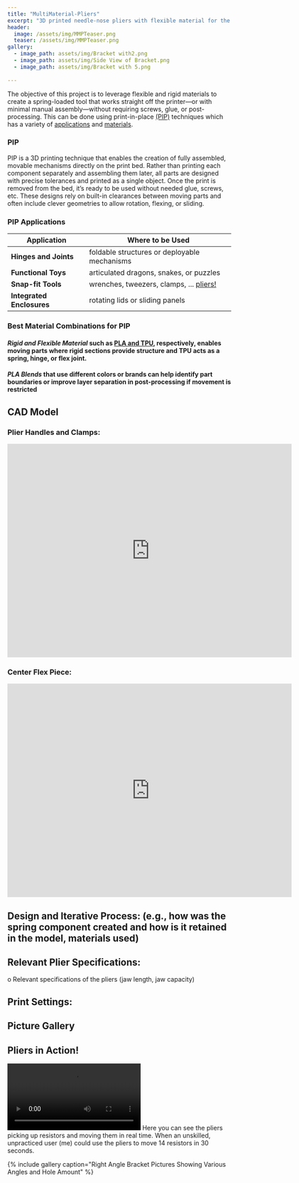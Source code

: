 ```yaml
---
title: "MultiMaterial-Pliers"
excerpt: "3D printed needle-nose pliers with flexible material for the spring mechanism" 
header:
  image: /assets/img/MMPTeaser.png
  teaser: /assets/img/MMPTeaser.png
gallery:
  - image_path: assets/img/Bracket with2.png
  - image_path: assets/img/Side View of Bracket.png
  - image_path: assets/img/Bracket with 5.png
   
---
```

The objective of this project is to leverage flexible and rigid materials to create a spring-loaded tool that works straight off the printer—or with minimal manual assembly—without requiring screws, glue, or post-processing. This can be done using print-in-place [(PIP)](#pip) techniques which has a variety of [applications](#apps) and [materials](#mats).

### PIP  <a id="pip"></a>
PIP is a 3D printing technique that enables the creation of fully assembled, movable mechanisms directly on the print bed. Rather than printing each component separately and assembling them later, all parts are designed with precise tolerances and printed as a single object. Once the print is removed from the bed, it’s ready to be used without needed glue, screws, etc. These designs rely on built-in clearances between moving parts and often include clever geometries to allow rotation, flexing, or sliding.

### PIP Applications <a id="apps"></a>

| Application                     | Where to be Used |
|----------------------------|----------------------------------------|
| **Hinges and Joints** | foldable structures or deployable mechanisms |
| **Functional Toys** | articulated dragons, snakes, or puzzles |
| **Snap-fit Tools** | wrenches, tweezers, clamps, ... [pliers!](#CAD-Model) |
| **Integrated Enclosures** | rotating lids or sliding panels |

### Best Material Combinations for PIP <a id="mats"></a>
#### *Rigid and Flexible Material* such as [PLA and TPU](#printset), respectively, enables moving parts where rigid sections provide structure and TPU acts as a spring, hinge, or flex joint.
#### *PLA Blends* that use different colors or brands can help identify part boundaries or improve layer separation in post-processing if movement is restricted


## CAD Model
### Plier Handles and Clamps: <a id="CAD-Model"></a>
<iframe src="https://vanderbilt643.autodesk360.com/shares/public/SH286ddQT78850c0d8a43dd46deefdbc450c?mode=embed" width="640" height="480" allowfullscreen="true" webkitallowfullscreen="true" mozallowfullscreen="true"  frameborder="0"></iframe>

### Center Flex Piece:
<iframe src="https://vanderbilt643.autodesk360.com/shares/public/SH286ddQT78850c0d8a41f54c77e74ac39c8?mode=embed" width="640" height="480" allowfullscreen="true" webkitallowfullscreen="true" mozallowfullscreen="true"  frameborder="0"></iframe>


## Design and Iterative Process: (e.g., how was the spring component created and how is it retained in the model, materials used)

## Relevant Plier Specifications:
o Relevant specifications of the pliers (jaw length, jaw capacity)

## Print Settings: <a id="printset"></a>

## Picture Gallery

## Pliers in Action!
![Pliers Picking Up Resistors](assets/gif/9olst5.mp4)
Here you can see the pliers picking up resistors and moving them in real time.
When an unskilled, unpracticed user (me) could use the pliers to move 14 resistors in 30 seconds. 

{% include gallery caption="Right Angle Bracket Pictures Showing Various Angles and Hole Amount" %}
